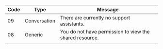 | Code | Type         | Message                                                 |
| ---- | ------------ | ------------------------------------------------------- |
| 09   | Conversation | There are currently no support assistants.              |
| 08   | Generic      | You do not have permission to view the shared resource. |
|      |              |                                                         |
